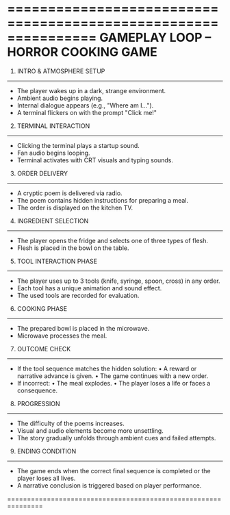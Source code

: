 ===============================================================
                    GAMEPLAY LOOP – HORROR COOKING GAME
===============================================================

1. INTRO & ATMOSPHERE SETUP
---------------------------------------------------------------
- The player wakes up in a dark, strange environment.
- Ambient audio begins playing.
- Internal dialogue appears (e.g., "Where am I...").
- A terminal flickers on with the prompt "Click me!"

2. TERMINAL INTERACTION
---------------------------------------------------------------
- Clicking the terminal plays a startup sound.
- Fan audio begins looping.
- Terminal activates with CRT visuals and typing sounds.

3. ORDER DELIVERY
---------------------------------------------------------------
- A cryptic poem is delivered via radio.
- The poem contains hidden instructions for preparing a meal.
- The order is displayed on the kitchen TV.

4. INGREDIENT SELECTION
---------------------------------------------------------------
- The player opens the fridge and selects one of three types of flesh.
- Flesh is placed in the bowl on the table.

5. TOOL INTERACTION PHASE
---------------------------------------------------------------
- The player uses up to 3 tools (knife, syringe, spoon, cross) in any order.
- Each tool has a unique animation and sound effect.
- The used tools are recorded for evaluation.

6. COOKING PHASE
---------------------------------------------------------------
- The prepared bowl is placed in the microwave.
- Microwave processes the meal.

7. OUTCOME CHECK
---------------------------------------------------------------
- If the tool sequence matches the hidden solution:
    • A reward or narrative advance is given.
    • The game continues with a new order.
- If incorrect:
    • The meal explodes.
    • The player loses a life or faces a consequence.

8. PROGRESSION
---------------------------------------------------------------
- The difficulty of the poems increases.
- Visual and audio elements become more unsettling.
- The story gradually unfolds through ambient cues and failed attempts.

9. ENDING CONDITION
---------------------------------------------------------------
- The game ends when the correct final sequence is completed or the player loses all lives.
- A narrative conclusion is triggered based on player performance.

===============================================================
